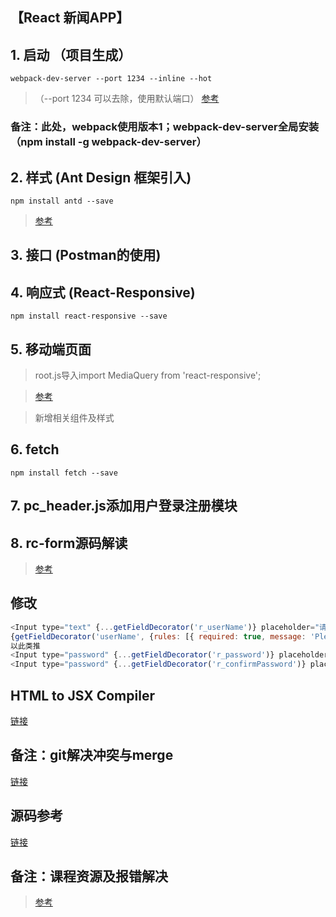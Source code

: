 ## 【React 新闻APP】

## 1. 启动 （项目生成）
`webpack-dev-server --port 1234 --inline --hot`
>（--port 1234 可以去除，使用默认端口）
>[参考](http://www.cnblogs.com/fantasy-zxf/p/6795809.html)
### 备注：此处，webpack使用版本1；webpack-dev-server全局安装（npm install -g webpack-dev-server）
## 2. 样式 (Ant Design 框架引入)
`npm install antd --save`
>[参考](https://ant.design/docs/react/introduce-cn)
## 3. 接口 (Postman的使用)
## 4. 响应式 (React-Responsive)
`npm install react-responsive --save`
## 5. 移动端页面
>root.js导入import MediaQuery from 'react-responsive';

>[参考](https://github.com/contra/react-responsive)

>新增相关组件及样式
## 6. fetch
`npm install fetch --save`
## 7. pc_header.js添加用户登录注册模块
## 8. rc-form源码解读
>[参考](http://doc.okbase.net/schifred/archive/257064.html)
## 修改
```javascript
<Input type="text" {...getFieldDecorator('r_userName')} placeholder="请输入您的账户" />
{getFieldDecorator('userName', {rules: [{ required: true, message: 'Please input your username!' }],})(<Input prefix={<Icon type="user" style={{ fontSize: 13 }} />} placeholder="请输入您的账号" />)}
以此类推
<Input type="password" {...getFieldDecorator('r_password')} placeholder="请输入您的密码" />
<Input type="password" {...getFieldDecorator('r_confirmPassword')} placeholder="请再次输入您的密码" />
```
## HTML to JSX Compiler
[链接](http://magic.reactjs.net/htmltojsx.htm)

## 备注：git解决冲突与merge
[链接](http://blog.csdn.net/lincyang/article/details/45269491)
## 源码参考
[链接](https://github.com/ParryQiu/IMOOC-React)
## 备注：课程资源及报错解决
>[参考](http://www.imooc.com/article/17442?block_id=tuijian_wz)



